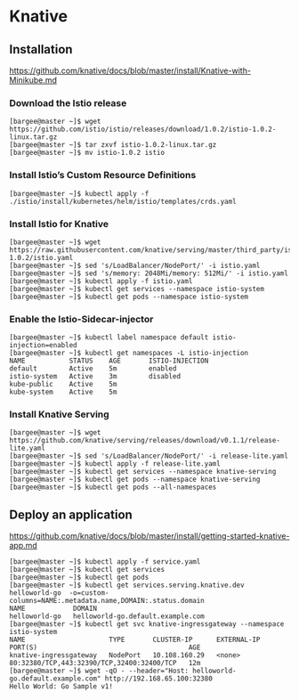 # Knative

## Installation

https://github.com/knative/docs/blob/master/install/Knative-with-Minikube.md

### Download the Istio release

```
[bargee@master ~]$ wget https://github.com/istio/istio/releases/download/1.0.2/istio-1.0.2-linux.tar.gz
[bargee@master ~]$ tar zxvf istio-1.0.2-linux.tar.gz
[bargee@master ~]$ mv istio-1.0.2 istio
```

### Install Istio’s Custom Resource Definitions

```
[bargee@master ~]$ kubectl apply -f ./istio/install/kubernetes/helm/istio/templates/crds.yaml
```

### Install Istio for Knative

```
[bargee@master ~]$ wget https://raw.githubusercontent.com/knative/serving/master/third_party/istio-1.0.2/istio.yaml
[bargee@master ~]$ sed 's/LoadBalancer/NodePort/' -i istio.yaml
[bargee@master ~]$ sed 's/memory: 2048Mi/memory: 512Mi/' -i istio.yaml
[bargee@master ~]$ kubectl apply -f istio.yaml
[bargee@master ~]$ kubectl get services --namespace istio-system
[bargee@master ~]$ kubectl get pods --namespace istio-system
```

### Enable the Istio-Sidecar-injector

```
[bargee@master ~]$ kubectl label namespace default istio-injection=enabled
[bargee@master ~]$ kubectl get namespaces -L istio-injection
NAME           STATUS    AGE       ISTIO-INJECTION
default        Active    5m        enabled
istio-system   Active    3m        disabled
kube-public    Active    5m
kube-system    Active    5m
```

### Install Knative Serving

```
[bargee@master ~]$ wget https://github.com/knative/serving/releases/download/v0.1.1/release-lite.yaml
[bargee@master ~]$ sed 's/LoadBalancer/NodePort/' -i release-lite.yaml
[bargee@master ~]$ kubectl apply -f release-lite.yaml
[bargee@master ~]$ kubectl get services --namespace knative-serving
[bargee@master ~]$ kubectl get pods --namespace knative-serving
[bargee@master ~]$ kubectl get pods --all-namespaces
```

## Deploy an application

https://github.com/knative/docs/blob/master/install/getting-started-knative-app.md

```
[bargee@master ~]$ kubectl apply -f service.yaml
[bargee@master ~]$ kubectl get services
[bargee@master ~]$ kubectl get pods
[bargee@master ~]$ kubectl get services.serving.knative.dev helloworld-go  -o=custom-columns=NAME:.metadata.name,DOMAIN:.status.domain
NAME            DOMAIN
helloworld-go   helloworld-go.default.example.com
[bargee@master ~]$ kubectl get svc knative-ingressgateway --namespace istio-system
NAME                     TYPE       CLUSTER-IP      EXTERNAL-IP   PORT(S)                                      AGE
knative-ingressgateway   NodePort   10.108.160.29   <none>        80:32380/TCP,443:32390/TCP,32400:32400/TCP   12m
[bargee@master ~]$ wget -qO - --header="Host: helloworld-go.default.example.com" http://192.168.65.100:32380
Hello World: Go Sample v1!
```
